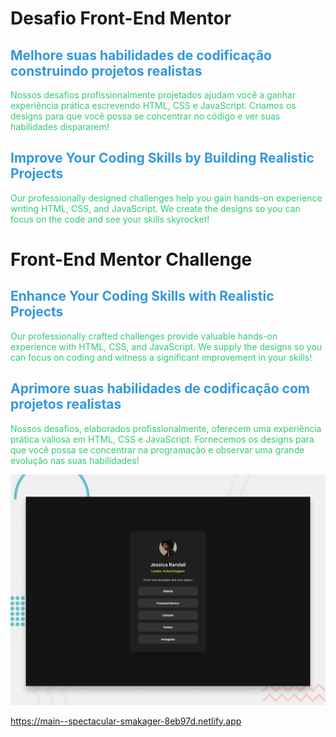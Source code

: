 # Desafio Front-End Mentor

## <span style="color: #3498db;">Melhore suas habilidades de codificação construindo projetos realistas</span>

<span style="color: #2ecc71;">Nossos desafios profissionalmente projetados ajudam você a ganhar experiência prática escrevendo HTML, CSS e JavaScript. Criamos os designs para que você possa se concentrar no código e ver suas habilidades dispararem!</span>

## <span style="color: #3498db;">Improve Your Coding Skills by Building Realistic Projects</span>

<span style="color: #2ecc71;">Our professionally designed challenges help you gain hands-on experience writing HTML, CSS, and JavaScript. We create the designs so you can focus on the code and see your skills skyrocket!</span>


# Front-End Mentor Challenge

## <span style="color: #3498db;">Enhance Your Coding Skills with Realistic Projects</span>

<span style="color: #2ecc71;">Our professionally crafted challenges provide valuable hands-on experience with HTML, CSS, and JavaScript. We supply the designs so you can focus on coding and witness a significant improvement in your skills!</span>

## <span style="color: #3498db;">Aprimore suas habilidades de codificação com projetos realistas</span>

<span style="color: #2ecc71;">Nossos desafios, elaborados profissionalmente, oferecem uma experiência prática valiosa em HTML, CSS e JavaScript. Fornecemos os designs para que você possa se concentrar na programação e observar uma grande evolução nas suas habilidades!</span>





![Design preview for the Social links profile coding challenge](./design/desktop-preview.jpg)

https://main--spectacular-smakager-8eb97d.netlify.app

